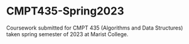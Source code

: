 # CMPT435-Spring2023

Coursework submitted for CMPT 435 (Algorithms and Data Structures) taken spring semester of 2023 at Marist College.
